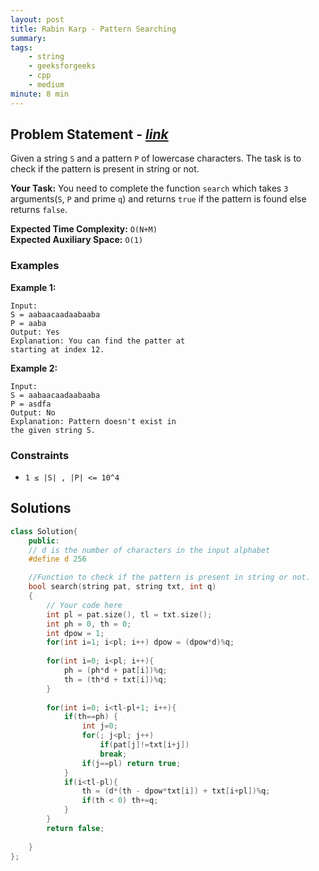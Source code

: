 ```yaml
---
layout: post
title: Rabin Karp - Pattern Searching    
summary:
tags:
    - string
    - geeksforgeeks
    - cpp
    - medium
minute: 8 min
---
```


## Problem Statement - [*link*](https://practice.geeksforgeeks.org/problems/rabin-karp-pattern-searching/0/?track=DSASP-Strings&batchId=154#)  

Given a string `S` and a pattern `P` of lowercase characters. The task is to check if the pattern is present in string or not.

**Your Task:** 
You need to complete the function `search` which takes `3` arguments(`S`, `P` and prime `q`) and returns `true` if the pattern is found else returns `false`.


**Expected Time Complexity:** `O(N+M)`  
**Expected Auxiliary Space:** `O(1)`

### Examples

**Example 1:**   
```
Input:
S = aabaacaadaabaaba
P = aaba
Output: Yes
Explanation: You can find the patter at
starting at index 12.
```

**Example 2:**   
```
Input:
S = aabaacaadaabaaba
P = asdfa
Output: No
Explanation: Pattern doesn't exist in
the given string S.
```

### Constraints

+ `1 ≤ |S| , |P| <= 10^4`

## Solutions

```cpp
class Solution{
    public:
    // d is the number of characters in the input alphabet 
    #define d 256 

    //Function to check if the pattern is present in string or not.
    bool search(string pat, string txt, int q) 
    { 
        // Your code here
        int pl = pat.size(), tl = txt.size();
        int ph = 0, th = 0;
        int dpow = 1;
        for(int i=1; i<pl; i++) dpow = (dpow*d)%q;
        
        for(int i=0; i<pl; i++){
            ph = (ph*d + pat[i])%q;
            th = (th*d + txt[i])%q;
        }
        
        for(int i=0; i<tl-pl+1; i++){
            if(th==ph) {
                int j=0;
                for(; j<pl; j++)
                    if(pat[j]!=txt[i+j])
                    break;
                if(j==pl) return true;
            }
            if(i<tl-pl){
                th = (d*(th - dpow*txt[i]) + txt[i+pl])%q;
                if(th < 0) th+=q;
            }
        }
        return false;
        
    }
};
```

